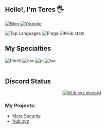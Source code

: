 ## Hello!, I'm Teres 🖐️

[![Blog](https://img.shields.io/badge/Discord-007ACC?style=for-the-badge&logo=discord&logoColor=white)](https://discord.gg/pAet8FmKB3)
[![Youtube](https://img.shields.io/badge/YouTube-FF0000?style=for-the-badge&logo=youtube&logoColor=white)](https://www.youtube.com/channel/UCrzAXm5lswusTexmW8gLtZw)

![Top Languages](https://github-readme-stats.vercel.app/api/top-langs/?username=accountnop&show_icons=true&theme=dracula)
![Fraga GitHub stats](https://github-readme-stats.vercel.app/api?username=accountnop&show_icons=true&theme=dracula&count_private=true)

## My Specialties

<div style="display: inline_block">
  <img align="center" alt="html5" src="https://img.shields.io/badge/HTML5-E34F26?style=for-the-badge&logo=html5&logoColor=white" />
  <img align="center" alt="css" src="https://img.shields.io/badge/CSS3-1572B6?style=for-the-badge&logo=css3&logoColor=white" />
  <img align="center" alt="js" src="https://img.shields.io/badge/JavaScript-F7DF1E?style=for-the-badge&logo=javascript&logoColor=black" />
  <img align="center" alt="lua" src="https://img.shields.io/badge/LUA-007ACC?style=for-the-badge&logo=lua&logoColor=white" />
</div><br/>

## Discord Status
  <p align="center">
    <a href="https://discord.com/users/622503878226870273">
        <img title="Nub server discord" alt="NUb.xyz discord" src="https://discord.c99.nl/widget/theme-2/622503878226870273.png"/>
    </a>
</p> 
 

### My Projects:
- [Mora Security](about:blank)<br/>
- [Nub.xyz](https://github.com/accountnop/magmaisgay)<br/>


